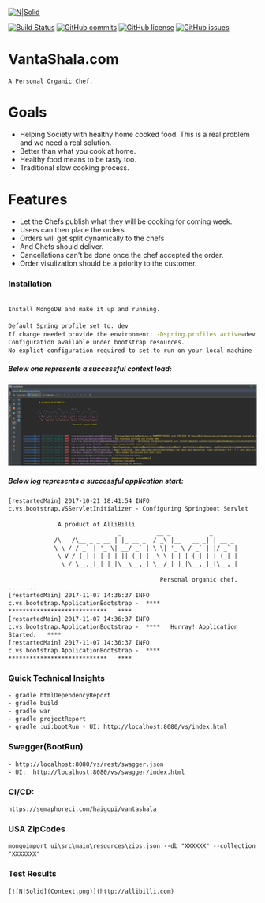 [![N|Solid](http://allibilli.com/coloredallibilli.jpg)](http://allibilli.com)  

[![Build Status](https://semaphoreci.com/api/v1/haigopi/vantashala/branches/master/shields_badge.svg)](https://semaphoreci.com/haigopi/vantashala)
[![GitHub commits](https://img.shields.io/badge/Author-Gopi%20K%20Kancharla-brightgreen.svg)](http://allibilli.com)
[![GitHub license](https://img.shields.io/badge/license-Apache%202-blue.svg)](https://raw.githubusercontent.com/spring-social/spring-social-google/master/LICENSE)
[![GitHub issues](https://img.shields.io/github/issues/spring-social/spring-social-google.svg)](https://github.com/haigopi/VantaShala/issues)

# VantaShala.com
    A Personal Organic Chef. 

# Goals

  - Helping Society with healthy home cooked food. This is a real problem and we need a real solution.
  - Better than what you cook at home.
  - Healthy food means to be tasty too.
  - Traditional slow cooking process.

# Features
  - Let the Chefs publish what they will be cooking for coming week.
  - Users can then place the orders
  - Orders will get split dynamically to the chefs
  - And Chefs should deliver.
  - Cancellations can't be done once the chef accepted the order.
  - Order visulization should be a priority to the customer. 

### Installation

```sh

Install MongoDB and make it up and running.

Default Spring profile set to: dev
If change needed provide the environment: -Dspring.profiles.active=dev -Djasypt.encryptor.password=XXXXXXX
Configuration available under bootstrap resources.
No explict configuration required to set to run on your local machine
```
##### Below one represents a successful context load:

[![N|Solid](Context.png)](http://allibilli.com)


##### Below log represents a successful application start:
````apple js
[restartedMain] 2017-10-21 18:41:54 INFO  c.vs.bootstrap.VSServletInitializer - Configuring Springboot Servlet

              A product of AlliBilli
                               _          __ _           _
             /\   /\__ _ _ __ | |_ __ _  / _\ |__   __ _| | __ _
             \ \ / / _` | '_ \| __/ _` | \ \| '_ \ / _` | |/ _` |
              \ V / (_| | | | | || (_| | _\ \ | | | (_| | | (_| |
               \_/ \__,_|_| |_|\__\__,_| \__/_| |_|\__,_|_|\__,_|

                                           Personal organic chef.
........                                           
[restartedMain] 2017-11-07 14:36:37 INFO  c.vs.bootstrap.ApplicationBootstrap -  ****   ****************************   ****
[restartedMain] 2017-11-07 14:36:37 INFO  c.vs.bootstrap.ApplicationBootstrap -  ****   Hurray! Application Started.   ****
[restartedMain] 2017-11-07 14:36:37 INFO  c.vs.bootstrap.ApplicationBootstrap -  ****   ****************************   ****                                           
````

### Quick Technical Insights

    - gradle htmlDependencyReport
    - gradle build
    - gradle war
    - gradle projectReport
    - gradle :ui:bootRun - UI: http://localhost:8080/vs/index.html
    

### Swagger(BootRun)
    
    - http://localhost:8080/vs/rest/swagger.json
    - UI:  http://localhost:8080/vs/swagger/index.html
    
### CI/CD:
    https://semaphoreci.com/haigopi/vantashala    

### USA ZipCodes
    mongoimport ui\src\main\resources\zips.json --db "XXXXXX" --collection "XXXXXXX"    

### Test Results
    [![N|Solid](Context.png)](http://allibilli.com)        